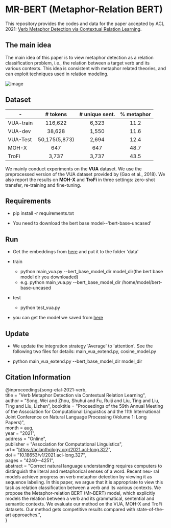 # MR-BERT (Metaphor-Relation BERT)

This repository provides the codes and data for the paper accepted by ACL 2021: [Verb Metaphor Detection via Contextual Relation Learning](https://aclanthology.org/2021.acl-long.327/).

## The main idea
The main idea of this paper is to view metaphor detection as a relation classification problem, i.e., the relation between a target verb and its various contexts.
This idea is consistent with metaphor related theories, and can exploit techniques used in relation modeling.

![image](https://user-images.githubusercontent.com/42745094/135189978-330434e7-3e8b-46a5-8c7a-888ef1078fe5.png)

## Dataset 

|- | # tokens | # unique sent. | % metaphor|
|- | :-: | :-: | :-: |
|VUA-train | 116,622 | 6,323 | 11.2 | 
|VUA-dev | 38,628| 1,550 | 11.6 |
|VUA-Test | 50,175(5,873) | 2,694 | 12.4 |
|MOH-X | 647 | 647 | 48.7 | 
|TroFi | 3,737 | 3,737 | 43.5 |

We mainly conduct experiments on the **VUA** dataset. We use the preprocessed version of the VUA dataset provided by (Gao et al., 2018).
We also report the results on **MOH-X** and **TroFi** in three settings: zero-shot transfer, re-training and fine-tuning.

## Requirements
* pip install -r requirements.txt

* You need to download the bert base model--'bert-base-uncased'

## Run

* Get the embeddings from [here](https://drive.google.com/drive/folders/13_MRmZryGhCf8ngBs57oCMH9KD83ZImu?usp=sharing) and put it to the folder 'data'

* train
   * python main_vua.py --bert_base_model_dir model_dir(the bert base model dir you downloaded)
   * e.g. python main_vua.py --bert_base_model_dir /home/model/bert-base-uncased
    
* test
   * python test_vua.py
    
* you can get the model we saved from [here](https://drive.google.com/drive/folders/1iWrftTDH2If6UO9M-hmc13EwYP1FVfSJ?usp=sharing)

## Update

* We update the integration strategy 'Average' to 'attention'. See the following two files for details:
main_vua_extend.py, cosine_model.py

* python main_vua_extend.py --bert_base_model_dir model_dir

## Citation Information

@inproceedings{song-etal-2021-verb,  
  title = "Verb Metaphor Detection via Contextual Relation Learning",  
  author = "Song, Wei  and Zhou, Shuhui  and Fu, Ruiji  and Liu, Ting  and
Liu, Ting  and Liu, Lizhen", 
  booktitle = "Proceedings of the 59th Annual Meeting of the Association for Computational Linguistics and the 11th International Joint Conference on Natural Language Processing (Volume 1: Long Papers)",  
    month = aug,  
    year = "2021",  
    address = "Online",  
    publisher = "Association for Computational Linguistics",  
    url = "https://aclanthology.org/2021.acl-long.327",  
    doi = "10.18653/v1/2021.acl-long.327",  
    pages = "4240--4251",  
    abstract = "Correct natural language understanding requires computers to distinguish the literal and metaphorical senses of a word. Recent neu- ral models achieve progress on verb metaphor detection by viewing it as sequence labeling. In this paper, we argue that it is appropriate to view this task as relation classification between a verb and its various contexts. We propose the Metaphor-relation BERT (Mr-BERT) model, which explicitly models the relation between a verb and its grammatical, sentential and semantic contexts. We evaluate our method on the VUA, MOH-X and TroFi datasets. Our method gets competitive results compared with state-of-the-art approaches.",  
}
